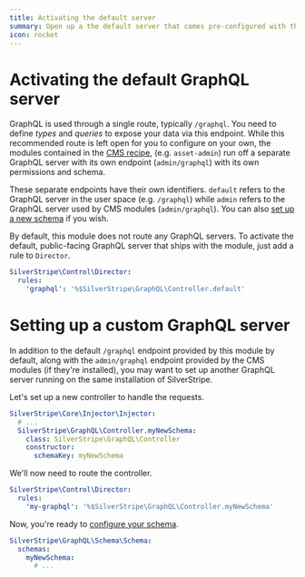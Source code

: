 ```yaml
---
title: Activating the default server
summary: Open up a the default server that comes pre-configured with the module
icon: rocket
---
```


# Activating the default GraphQL server

GraphQL is used through a single route, typically `/graphql`. You need
to define *types* and *queries* to expose your data via this endpoint. While this recommended
route is left open for you to configure on your own, the modules contained in the [CMS recipe](https://github.com/silverstripe/recipe-cms),
 (e.g. `asset-admin`) run off a separate GraphQL server with its own endpoint
 (`admin/graphql`) with its own permissions and schema.

These separate endpoints have their own identifiers. `default` refers to the GraphQL server
in the user space (e.g. `/graphql`) while `admin` refers to the GraphQL server used by CMS modules
(`admin/graphql`). You can also [set up a new schema](#setting-up-a-new-graphql-schema) if you wish.

By default, this module does not route any GraphQL servers. To activate the default,
public-facing GraphQL server that ships with the module, just add a rule to `Director`.

```yaml
SilverStripe\Control\Director:
  rules:
    'graphql': '%$SilverStripe\GraphQL\Controller.default'
```

# Setting up a custom GraphQL server

In addition to the default `/graphql` endpoint provided by this module by default,
along with the `admin/graphql` endpoint provided by the CMS modules (if they're installed),
you may want to set up another GraphQL server running on the same installation of SilverStripe.

Let's set up a new controller to handle the requests.

```yaml
SilverStripe\Core\Injector\Injector:
  # ...
  SilverStripe\GraphQL\Controller.myNewSchema:
    class: SilverStripe\GraphQL\Controller
    constructor:
      schemaKey: myNewSchema

```


We'll now need to route the controller.

```yaml
SilverStripe\Control\Director:
  rules:
    'my-graphql': '%$SilverStripe\GraphQL\Controller.myNewSchema'
```

Now, you're ready to [configure your schema](configuring_your_schema.md).

```yaml
SilverStripe\GraphQL\Schema\Schema:
  schemas:
    myNewSchema:
      # ...
```
